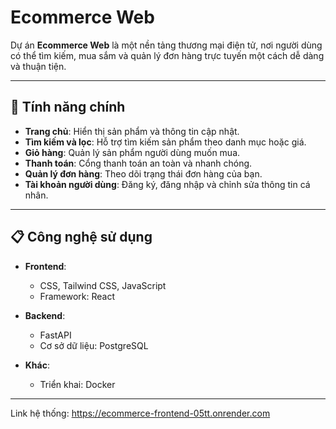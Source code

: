# Ecommerce Web

Dự án **Ecommerce Web** là một nền tảng thương mại điện tử, nơi người dùng có thể tìm kiếm, mua sắm và quản lý đơn hàng trực tuyến một cách dễ dàng và thuận tiện. 

---

## 🚀 Tính năng chính

- **Trang chủ**: Hiển thị sản phẩm và thông tin cập nhật.
- **Tìm kiếm và lọc**: Hỗ trợ tìm kiếm sản phẩm theo danh mục hoặc giá.
- **Giỏ hàng**: Quản lý sản phẩm người dùng muốn mua.
- **Thanh toán**: Cổng thanh toán an toàn và nhanh chóng.
- **Quản lý đơn hàng**: Theo dõi trạng thái đơn hàng của bạn.
- **Tài khoản người dùng**: Đăng ký, đăng nhập và chỉnh sửa thông tin cá nhân.

---

## 📋 Công nghệ sử dụng

- **Frontend**: 
  - CSS, Tailwind CSS, JavaScript
  - Framework: React
  
- **Backend**: 
  - FastAPI
  - Cơ sở dữ liệu: PostgreSQL
  
- **Khác**:
  - Triển khai: Docker

---
Link hệ thống: https://ecommerce-frontend-05tt.onrender.com
